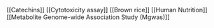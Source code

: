 [[Catechins]]
[[Cytotoxicity assay]]
[[Brown rice]]
[[Human Nutrition]]
[[Metabolite Genome-wide Association Study (Mgwas)]]
